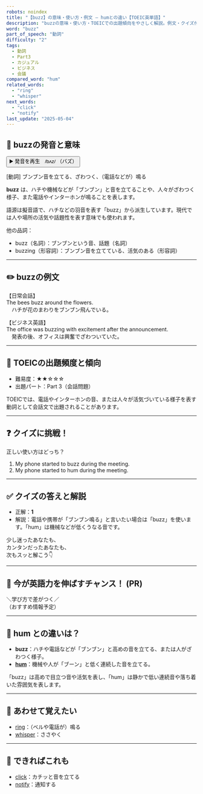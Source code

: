```yaml
---
robots: noindex
title: "【buzz】の意味・使い方・例文 ― humとの違い【TOEIC英単語】"
description: "buzzの意味・使い方・TOEICでの出題傾向をやさしく解説。例文・クイズ付きでhumとの違いもわかりやすく学べます。"
word: "buzz"
part_of_speech: "動詞"
difficulty: "2"
tags:
  - 動詞
  - Part3
  - カジュアル
  - ビジネス
  - 会議
compared_word: "hum"
related_words:
  - "ring"
  - "whisper"
next_words:
  - "click"
  - "notify"
last_update: "2025-05-04"
---
```


## 🔰 buzzの発音と意味

<button class="play-audio" onclick="playTTS('buzz')">
  <span class="play-audio-main">
    ▶️ 発音を再生　/bʌz/
  </span>
  <span class="play-audio-sub">
    （バズ）
  </span>
</button>

[動詞] ブンブン音を立てる、ざわつく、（電話などが）鳴る

**buzz** は、ハチや機械などが「ブンブン」と音を立てることや、人々がざわつく様子、また電話やインターホンが鳴ることを表します。

語源は擬音語で、ハチなどの羽音を表す「buzz」から派生しています。現代では人や場所の活気や話題性を表す意味でも使われます。

他の品詞：  
- buzz（名詞）：ブンブンという音、話題（名詞）
- buzzing（形容詞）：ブンブン音を立てている、活気のある（形容詞）

---

## ✏️ buzzの例文

【日常会話】  
The bees buzz around the flowers.  
　ハチが花のまわりをブンブン飛んでいる。

【ビジネス英語】  
The office was buzzing with excitement after the announcement.  
　発表の後、オフィスは興奮でざわついていた。

---

## 🎯 TOEICの出題頻度と傾向

- 難易度：★★☆☆☆
- 出題パート：Part 3（会話問題）

TOEICでは、電話やインターホンの音、または人々が活気づいている様子を表す動詞として会話文で出題されることがあります。

---

## ❓ クイズに挑戦！

正しい使い方はどっち？

1. My phone started to buzz during the meeting.  
2. My phone started to hum during the meeting.

---

## ✅ クイズの答えと解説

- 正解：**1**
- 解説：電話や携帯が「ブンブン鳴る」と言いたい場合は「buzz」を使います。「hum」は機械などが低くうなる音です。

少し迷ったあなたも、  
カンタンだったあなたも、  
次もスッと解こう👇️

---

## 🚀 今が英語力を伸ばすチャンス！ (PR)

<div class="info-center">
＼学び方で差がつく／<br>  
（おすすめ情報予定）
</div>

---

## 🤔  hum との違いは？

- **buzz**：ハチや電話などが「ブンブン」と高めの音を立てる、または人がざわつく様子。
- **[hum](/word/hum/)**：機械や人が「ブーン」と低く連続した音を立てる。

「buzz」は高めで目立つ音や活気を表し、「hum」は静かで低い連続音や落ち着いた雰囲気を表します。

---

## 🧩 あわせて覚えたい

- [ring](/word/ring/)：（ベルや電話が）鳴る
- [whisper](/word/whisper/)：ささやく

---

## 📖 できればこれも

- [click](/word/click/)：カチッと音を立てる
- [notify](/word/notify/)：通知する

<!-- cvid: aid27_bid15 -->
